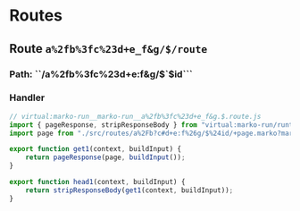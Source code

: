 # Routes

## Route ``a%2fb%3fc%23d+e_f&g/$/route``
### Path: ``/a%2fb%3fc%23d+e:f&g/$`$id```
### Handler
```js
// virtual:marko-run__marko-run__a%2fb%3fc%23d+e_f&g.$.route.js
import { pageResponse, stripResponseBody } from "virtual:marko-run/runtime/internal";
import page from "./src/routes/a%2Fb?c#d+e:f%26g/$%24id/+page.marko?marko-server-entry";

export function get1(context, buildInput) {
	return pageResponse(page, buildInput());
}

export function head1(context, buildInput) {
	return stripResponseBody(get1(context, buildInput));
}
```
